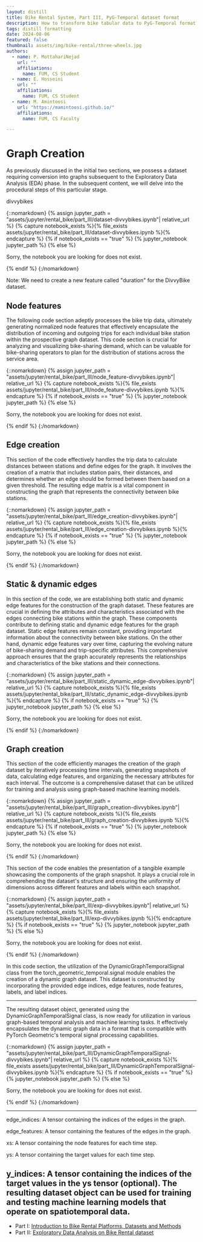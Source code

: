 ```yaml
---
layout: distill
title: Bike Rental System, Part III, PyG-Temporal dataset format
description: How to transform bike tabular data to PyG-Temporal format?
tags: distill formatting
date: 2024-08-06
featured: false
thumbnail: assets/img/bike-rental/three-wheels.jpg
authors:
  - name: P. MottahariNejad
    url: ""
    affiliations:
      name: FUM, CS Student
  - name: E. Hosseini
    url: ""
    affiliations:
      name: FUM, CS Student
  - name: M. Amintoosi
    url: "https://mamintoosi.github.io/"
    affiliations:
      name: FUM, CS Faculty

---
```

 
# Graph Creation

As previously discussed in the initial two sections, we possess a dataset requiring conversion into graphs subsequent to the Exploratory Data Analysis (EDA) phase. In the subsequent content, we will delve into the procedural steps of this particular stage.

divvybikes

{::nomarkdown}
{% assign jupyter_path = "assets/jupyter/rental_bike/part_III/dataset-divvybikes.ipynb"| relative_url %}
{% capture notebook_exists %}{% file_exists assets/jupyter/rental_bike/part_III/dataset-divvybikes.ipynb %}{% endcapture %}
{% if notebook_exists == "true" %}
    {% jupyter_notebook jupyter_path %}
{% else %}
    <p>Sorry, the notebook you are looking for does not exist.</p>
{% endif %}
{:/nomarkdown}


Note: We need to create a new feature called "duration" for the DivvyBike dataset.

## Node features

The following code section adeptly processes the bike trip data, ultimately generating normalized node features that effectively encapsulate the distribution of incoming and outgoing trips for each individual bike station within the prospective graph dataset. This code section is crucial for analyzing and visualizing bike-sharing demand, which can be valuable for bike-sharing operators to plan for the distribution of stations across the service area.


{::nomarkdown}
{% assign jupyter_path = "assets/jupyter/rental_bike/part_III/node_feature-divvybikes.ipynb"| relative_url %}
{% capture notebook_exists %}{% file_exists assets/jupyter/rental_bike/part_III/node_feature-divvybikes.ipynb %}{% endcapture %}
{% if notebook_exists == "true" %}
    {% jupyter_notebook jupyter_path %}
{% else %}
    <p>Sorry, the notebook you are looking for does not exist.</p>
{% endif %}
{:/nomarkdown}




## Edge creation

This section of the code effectively handles the trip data to calculate distances between stations and define edges for the graph. It involves the creation of a matrix that includes station pairs, their distances, and determines whether an edge should be formed between them based on a given threshold. The resulting edge matrix is a vital component in constructing the graph that represents the connectivity between bike stations.


{::nomarkdown}
{% assign jupyter_path = "assets/jupyter/rental_bike/part_III/edge_creation-divvybikes.ipynb"| relative_url %}
{% capture notebook_exists %}{% file_exists assets/jupyter/rental_bike/part_III/edge_creation-divvybikes.ipynb %}{% endcapture %}
{% if notebook_exists == "true" %}
    {% jupyter_notebook jupyter_path %}
{% else %}
    <p>Sorry, the notebook you are looking for does not exist.</p>
{% endif %}
{:/nomarkdown}




## Static & dynamic edges

In this section of the code, we are establishing both static and dynamic edge features for the construction of the graph dataset. These features are crucial in defining the attributes and characteristics associated with the edges connecting bike stations within the graph. These components contribute to defining static and dynamic edge features for the graph dataset. Static edge features remain constant, providing important information about the connectivity between bike stations. On the other hand, dynamic edge features vary over time, capturing the evolving nature of bike-sharing demand and trip-specific attributes. This comprehensive approach ensures that the graph accurately represents the relationships and characteristics of the bike stations and their connections.

{::nomarkdown}
{% assign jupyter_path = "assets/jupyter/rental_bike/part_III/static_dynamic_edge-divvybikes.ipynb"| relative_url %}
{% capture notebook_exists %}{% file_exists assets/jupyter/rental_bike/part_III/static_dynamic_edge-divvybikes.ipynb %}{% endcapture %}
{% if notebook_exists == "true" %}
    {% jupyter_notebook jupyter_path %}
{% else %}
    <p>Sorry, the notebook you are looking for does not exist.</p>
{% endif %}
{:/nomarkdown}




## Graph creation

This section of the code efficiently manages the creation of the graph dataset by iteratively processing time intervals, generating snapshots of data, calculating edge features, and organizing the necessary attributes for each interval. The outcome is a comprehensive dataset that can be utilized for training and analysis using graph-based machine learning models.


{::nomarkdown}
{% assign jupyter_path = "assets/jupyter/rental_bike/part_III/graph_creation-divvybikes.ipynb"| relative_url %}
{% capture notebook_exists %}{% file_exists assets/jupyter/rental_bike/part_III/graph_creation-divvybikes.ipynb %}{% endcapture %}
{% if notebook_exists == "true" %}
    {% jupyter_notebook jupyter_path %}
{% else %}
    <p>Sorry, the notebook you are looking for does not exist.</p>
{% endif %}
{:/nomarkdown}


This section of the code enables the presentation of a tangible example showcasing the components of the graph snapshot. It plays a crucial role in comprehending the dataset's structure and ensuring the uniformity of dimensions across different features and labels within each snapshot.


{::nomarkdown}
{% assign jupyter_path = "assets/jupyter/rental_bike/part_III/exp-divvybikes.ipynb"| relative_url %}
{% capture notebook_exists %}{% file_exists assets/jupyter/rental_bike/part_III/exp-divvybikes.ipynb %}{% endcapture %}
{% if notebook_exists == "true" %}
    {% jupyter_notebook jupyter_path %}
{% else %}
    <p>Sorry, the notebook you are looking for does not exist.</p>
{% endif %}
{:/nomarkdown}


In this code section, the utilization of the DynamicGraphTemporalSignal class from the torch_geometric_temporal.signal module enables the creation of a dynamic graph dataset. This dataset is constructed by incorporating the provided edge indices, edge features, node features, labels, and label indices.

---

The resulting dataset object, generated using the DynamicGraphTemporalSignal class, is now ready for utilization in various graph-based temporal analysis and machine learning tasks. It effectively encapsulates the dynamic graph data in a format that is compatible with PyTorch Geometric's temporal signal processing capabilities.

{::nomarkdown}
{% assign jupyter_path = "assets/jupyter/rental_bike/part_III/DynamicGraphTemporalSignal-divvybikes.ipynb"| relative_url %}
{% capture notebook_exists %}{% file_exists assets/jupyter/rental_bike/part_III/DynamicGraphTemporalSignal-divvybikes.ipynb %}{% endcapture %}
{% if notebook_exists == "true" %}
    {% jupyter_notebook jupyter_path %}
{% else %}
    <p>Sorry, the notebook you are looking for does not exist.</p>
{% endif %}
{:/nomarkdown}

---
edge_indices: A tensor containing the indices of the edges in the graph.

edge_features: A tensor containing the features of the edges in the graph.

xs: A tensor containing the node features for each time step.

ys: A tensor containing the target values for each time step.

y_indices: A tensor containing the indices of the target values in the ys tensor (optional).
The resulting dataset object can be used for training and testing machine learning models that operate on spatiotemporal data.
---

- Part I: [Introduction to Bike Rental Platforms, Datasets and Methods](/blog/2024/Bike-Part-I/)
- Part II: [Exploratory Data Analysis on Bike Rental dataset](/blog/2024/Bike-Part-II/)

